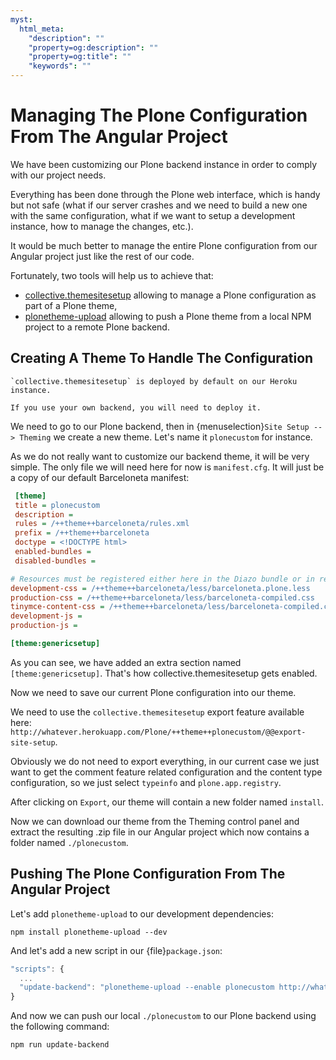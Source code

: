 ```yaml
---
myst:
  html_meta:
    "description": ""
    "property=og:description": ""
    "property=og:title": ""
    "keywords": ""
---
```


# Managing The Plone Configuration From The Angular Project

We have been customizing our Plone backend instance in order to comply with our project needs.

Everything has been done through the Plone web interface, which is handy but not safe
(what if our server crashes and we need to build a new one with the same configuration,
what if we want to setup a development instance, how to manage the changes, etc.).

It would be much better to manage the entire Plone configuration from our Angular project
just like the rest of our code.

Fortunately, two tools will help us to achieve that:

- [collective.themesitesetup](https://github.com/collective/collective.themesitesetup/) allowing to manage a Plone configuration as part of a Plone theme,
- [plonetheme-upload](https://github.com/datakurre/plonetheme-upload) allowing to push a Plone theme from a local NPM project to a remote Plone backend.

## Creating A Theme To Handle The Configuration

```{note}
`collective.themesitesetup` is deployed by default on our Heroku instance.

If you use your own backend, you will need to deploy it.
```

We need to go to our Plone backend, then in {menuselection}`Site Setup --> Theming` we create a new theme.
Let's name it `plonecustom` for instance.

As we do not really want to customize our backend theme, it will be very simple.
The only file we will need here for now is `manifest.cfg`.
It will just be a copy of our default Barceloneta manifest:

```ini
 [theme]
 title = plonecustom
 description =
 rules = /++theme++barceloneta/rules.xml
 prefix = /++theme++barceloneta
 doctype = <!DOCTYPE html>
 enabled-bundles =
 disabled-bundles =

# Resources must be registered either here in the Diazo bundle or in registry.xml
development-css = /++theme++barceloneta/less/barceloneta.plone.less
production-css = /++theme++barceloneta/less/barceloneta-compiled.css
tinymce-content-css = /++theme++barceloneta/less/barceloneta-compiled.css
development-js =
production-js =

[theme:genericsetup]
```

As you can see, we have added an extra section named `[theme:genericsetup]`.
That's how collective.themesitesetup gets enabled.

Now we need to save our current Plone configuration into our theme.

We need to use the `collective.themesitesetup` export feature available here:
`http://whatever.herokuapp.com/Plone/++theme++plonecustom/@@export-site-setup`.

Obviously we do not need to export everything, in our current case we just want to get the comment feature related configuration and the content type configuration, so we just select `typeinfo` and `plone.app.registry`.

After clicking on `Export`, our theme will contain a new folder named `install`.

Now we can download our theme from the Theming control panel and extract the resulting .zip file in our Angular project which now contains a folder named `./plonecustom`.

## Pushing The Plone Configuration From The Angular Project

Let's add `plonetheme-upload` to our development dependencies:

```shell
npm install plonetheme-upload --dev
```

And let's add a new script in our {file}`package.json`:

```js
"scripts": {
  ...
  "update-backend": "plonetheme-upload --enable plonecustom http://whatever.herokuapp.com/Plone"
}
```

And now we can push our local `./plonecustom` to our Plone backend using the following command:

```shell
npm run update-backend
```
